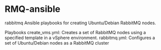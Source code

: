 # RMQ-ansible
rabbitmq
Ansible playbooks for creating Ubuntu/Debian RabbitMQ nodes.

Playbooks
create_vms.yml: Creates a set of RabbitMQ nodes using a specified template in a vSphere environment.
rabbitmq.yml: Configures a set of Ubuntu/Debian nodes as a RabbitMQ cluster
